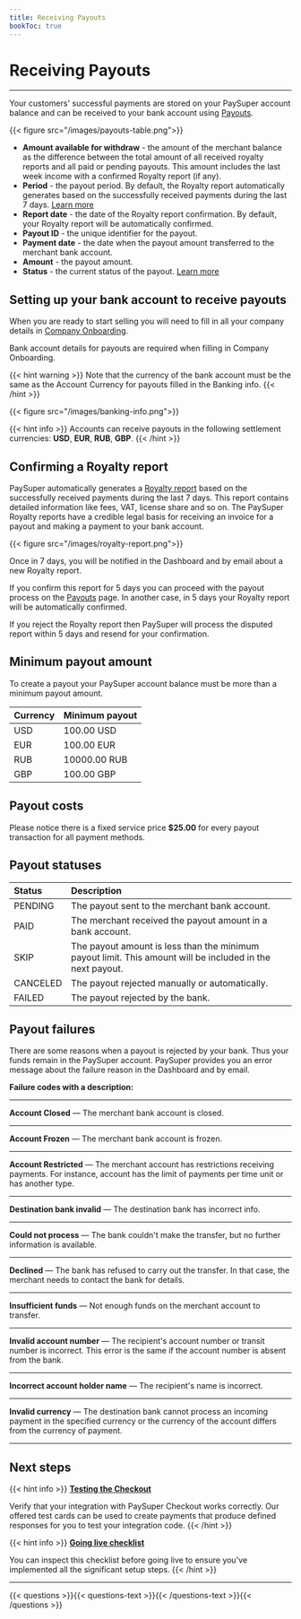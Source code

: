 ```yaml
---
title: Receiving Payouts
bookToc: true
---
```


# Receiving Payouts
***

Your customers' successful payments are stored on your PaySuper account balance and can be received to your bank account using [Payouts](https://dashboard.pay.super.com/payouts).

{{< figure src="/images/payouts-table.png">}}

- **Amount available for withdraw** - the amount of the merchant balance as the difference between the total amount of all received royalty reports and all paid or pending payouts. This amount includes the last week income with a confirmed Royalty report (if any). 
- **Period** - the payout period. By default, the Royalty report automatically generates based on the successfully received payments during the last 7 days. [Learn more](/docs/payouts/#confirming-a-royalty-report) 
- **Report date** - the date of the Royalty report confirmation. By default, your Royalty report will be automatically confirmed.
- **Payout ID** - the unique identifier for the payout.
- **Payment date** - the date when the payout amount transferred to the merchant bank account.
- **Amount** - the payout amount.
- **Status** - the current status of the payout. [Learn more](/docs/payouts/#payout-statuses)

## Setting up your bank account to receive payouts

When you are ready to start selling you will need to fill in all your company details in [Company Onboarding](https://dashboard.pay.super.com/company).

Bank account details for payouts are required when filling in Company Onboarding.

{{< hint warning >}}
Note that the currency of the bank account must be the same as the Account Currency for payouts filled in the Banking info.
{{< /hint >}}

{{< figure src="/images/banking-info.png">}}

{{< hint info >}}
Accounts can receive payouts in the following settlement currencies: **USD**, **EUR**, **RUB**, **GBP**.
{{< /hint >}}

## Confirming a Royalty report

PaySuper automatically generates a [Royalty report](https://dashboard.pay.super.com/reports) based on the successfully received payments during the last 7 days. This report contains detailed information like fees, VAT, license share and so on. The PaySuper Royalty reports have a credible legal basis for receiving an invoice for a payout and making a payment to your bank account.

{{< figure src="/images/royalty-report.png">}}

Once in 7 days, you will be notified in the Dashboard and by email about a new Royalty report. 

If you confirm this report for 5 days you can proceed with the payout process on the [Payouts](https://dashboard.pay.super.com/payouts) page. In another case, in 5 days your Royalty report will be automatically confirmed.

If you reject the Royalty report then PaySuper will process the disputed report within 5 days and resend for your confirmation.

## Minimum payout amount

To create a payout your PaySuper account balance must be more than a minimum payout amount.

Currency|Minimum payout
---|---
USD|100.00 USD
EUR|100.00 EUR
RUB|10000.00 RUB
GBP|100.00 GBP

## Payout costs

Please notice there is a fixed service price **$25.00** for every payout transaction for all payment methods.

## Payout statuses

Status|Description
:---|:---
PENDING|The payout sent to the merchant bank account.
PAID|The merchant received the payout amount in a bank account.
SKIP|The payout amount is less than the minimum payout limit. This amount will be included in the next payout.
CANCELED|The payout rejected manually or automatically.
FAILED|The payout rejected by the bank.

## Payout failures

There are some reasons when a payout is rejected by your bank. Thus your funds remain in the PaySuper account. PaySuper provides you an error message about the failure reason in the Dashboard and by email.

**Failure codes with a description:**

---

**Account Closed** — The merchant bank account is closed.

---

**Account Frozen** — The merchant bank account is frozen.

---

**Account Restricted** — The merchant account has restrictions receiving payments. For instance, account has the limit of payments per time unit or has another type.

---

**Destination bank invalid** — The destination bank has incorrect info.

---

**Could not process** — The bank couldn't make the transfer, but no further information is available.

---

**Declined** — The bank has refused to carry out the transfer. In that case, the merchant needs to contact the bank for details.

---

**Insufficient funds** — Not enough funds on the merchant account to transfer.

---

**Invalid account number** — The recipient's account number or transit number is incorrect. This error is the same if the account number is absent from the bank.

---

**Incorrect account holder name** — The recipient's name is incorrect.

---

**Invalid currency** — The destination bank cannot process an incoming payment in the specified currency or the currency of the account differs from the currency of payment.

***

## Next steps

{{< hint info >}}
[**Testing the Checkout**](/docs/payments/testing/)

Verify that your integration with PaySuper Checkout works correctly. Our offered test cards can be used to create payments that produce defined responses for you to test your integration code.
{{< /hint >}}

{{< hint info >}}
[**Going live checklist**](/docs/payments/live/)

You can inspect this checklist before going live to ensure you've implemented all the significant setup steps.
{{< /hint >}}

***

{{< questions >}}{{< questions-text >}}{{< /questions-text >}}{{< /questions >}}